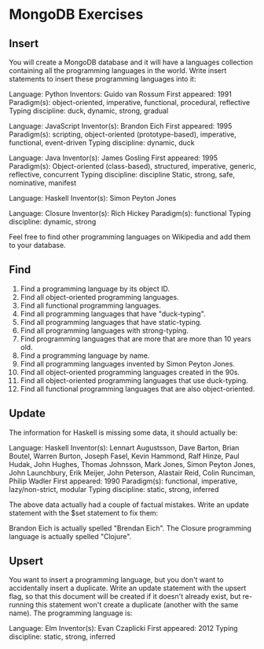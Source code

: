 # MongoDB Exercises

## Insert

You will create a MongoDB database and it will have a languages collection containing all the programming languages in the world. Write insert statements to insert these programming languages into it:

Language: Python Inventors: Guido van Rossum First appeared: 1991 Paradigm(s): object-oriented, imperative, functional, procedural, reflective Typing discipline: duck, dynamic, strong, gradual

Language: JavaScript Inventor(s): Brandon Eich First appeared: 1995 Paradigm(s): scripting, object-oriented (prototype-based), imperative, functional, event-driven Typing discipline: dynamic, duck

Language: Java Inventor(s): James Gosling First appeared: 1995 Paradigm(s): Object-oriented (class-based), structured, imperative, generic, reflective, concurrent Typing discipline: discipline Static, strong, safe, nominative, manifest

Language: Haskell Inventor(s): Simon Peyton Jones

Language: Closure Inventor(s): Rich Hickey Paradigm(s): functional Typing discipline: dynamic, strong

Feel free to find other programming languages on Wikipedia and add them to your database.


## Find

1. Find a programming language by its object ID.
2. Find all object-oriented programming languages.
3. Find all functional programming languages.
4. Find all programming languages that have "duck-typing".
5. Find all programming languages that have static-typing.
6. Find all programming languages with strong-typing.
7. Find programming languages that are more that are more than 10 years old.
8. Find a programming language by name.
9. Find all programming languages invented by Simon Peyton Jones.
10. Find all object-oriented programming languages created in the 90s.
11. Find all object-oriented programming languages that use duck-typing.
12. Find all functional programming languages that are also object-oriented.


## Update

The information for Haskell is missing some data, it should actually be:

Language: Haskell Inventor(s): Lennart Augustsson, Dave Barton, Brian Boutel, Warren Burton, Joseph Fasel, Kevin Hammond, Ralf Hinze, Paul Hudak, John Hughes, Thomas Johnsson, Mark Jones, Simon Peyton Jones, John Launchbury, Erik Meijer, John Peterson, Alastair Reid, Colin Runciman, Philip Wadler First appeared: 1990 Paradigm(s): functional, imperative, lazy/non-strict, modular Typing discipline: static, strong, inferred

The above data actually had a couple of factual mistakes. Write an update statement with the $set statement to fix them:

Brandon Eich is actually spelled "Brendan Eich".
The Closure programming language is actually spelled "Clojure".


## Upsert

You want to insert a programming language, but you don't want to accidentally insert a duplicate. Write an update statement with the upsert flag, so that this document will be created if it doesn't already exist, but re-running this statement won't create a duplicate (another with the same name). The programming language is:

Language: Elm Inventor(s): Evan Czaplicki First appeared: 2012 Typing discipline: static, strong, inferred
